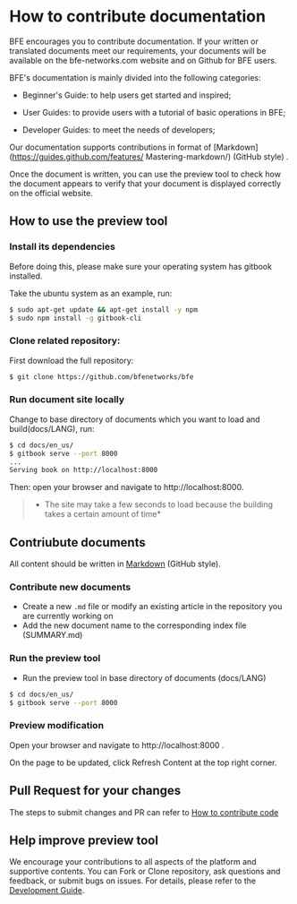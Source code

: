 # How to contribute documentation

BFE encourages you to contribute documentation. If your written or translated documents meet our requirements, your documents will be available on the bfe-networks.com website and on Github for BFE users.

BFE's documentation is mainly divided into the following categories:

- Beginner's Guide: to help users get started and inspired;

- User Guides: to provide users with a tutorial of basic operations in BFE;

- Developer Guides: to meet the needs of developers;

Our documentation supports contributions in format of [Markdown](https://guides.github.com/features/ Mastering-markdown/) (GitHub style) .

Once the document is written, you can use the preview tool to check how the document appears to verify that your document is displayed correctly on the official website.

## How to use the preview tool

### Install its dependencies

Before doing this, please make sure your operating system has gitbook installed.

Take the ubuntu system as an example, run:

```bash
$ sudo apt-get update && apt-get install -y npm
$ sudo npm install -g gitbook-cli
```

### Clone related repository:

First download the full repository:

```bash
$ git clone https://github.com/bfenetworks/bfe
```

### Run document site locally

Change to base directory of documents which you want to load and build(docs/LANG), run:

```bash
$ cd docs/en_us/
$ gitbook serve --port 8000
...
Serving book on http://localhost:8000
```

Then: open your browser and navigate to http://localhost:8000.

>* The site may take a few seconds to load because the building takes a certain amount of time*

## Contriubute documents

All content should be written in [Markdown](https://guides.github.com/features/mastering-markdown/) (GitHub style).

### Contribute new documents

- Create a new `.md` file or modify an existing article in the repository you are currently working on
- Add the new document name to the corresponding index file (SUMMARY.md)

### Run the preview tool

- Run the preview tool in base directory of documents (docs/LANG)

```bash
$ cd docs/en_us/
$ gitbook serve --port 8000
```

### Preview modification

Open your browser and navigate to http://localhost:8000 .

On the page to be updated, click Refresh Content at the top right corner.

## Pull Request for your changes

The steps to submit changes and PR can refer to [How to contribute code](../development/local_dev_guide.md)

## Help improve preview tool

We encourage your contributions to all aspects of the platform and supportive contents. You can Fork or Clone repository, ask questions and feedback, or submit bugs on issues. For details, please refer to the [Development Guide](https://github.com/bfenetworks/bfe/blob/develop/README.md).
